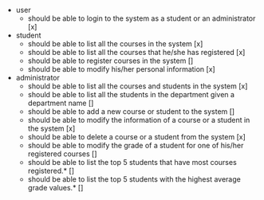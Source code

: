 - user
    - should be able to login to the system as a student or an
      administrator [x]
- student
    - should be able to list all the courses in the system [x]
    - should be able to list all the courses that he/she has
      registered [x]
    - should be able to register courses in the system []
    - should be able to modify his/her personal information [x]
- administrator
    - should be able to list all the courses and students in the system [x]
    - should be able to list all the students in the department given a department name []
    - should be able to add a new course or student to the system []
    - should be able to modify the information of a course or a student in the system [x]
    - should be able to delete a course or a student from the system [x]
    - should be able to modify the grade of a student for one of his/her registered courses []
    - should be able to list the top 5 students that have most courses registered.* []
    - should be able to list the top 5 students with the highest average grade values.* []